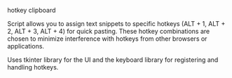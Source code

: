 hotkey clipboard

Script allows you to assign text snippets to specific hotkeys (ALT + 1, ALT + 2, ALT + 3, ALT + 4) for quick pasting.
These hotkey combinations are chosen to minimize interference with hotkeys from other browsers or applications.

Uses tkinter library for the UI and the keyboard library for registering and handling hotkeys.


